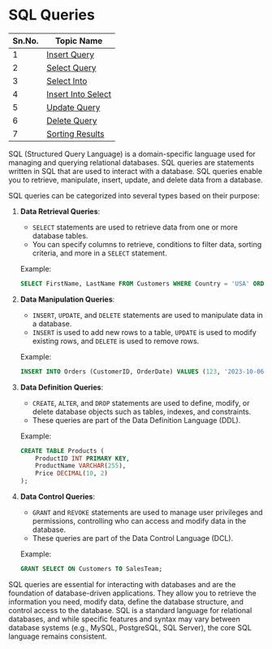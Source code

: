 # SQL Queries

| Sn.No. | Topic Name             |
|--------|------------------------|
| 1      | [Insert Query](InsertQuery.md)          |
| 2      | [Select Query](SelectQuery.md)          |
| 3      | [Select Into](SelectInto.md)            |
| 4      | [Insert Into Select](InsertIntoSelect.md)|
| 5      | [Update Query](UpdateQuery.md)          |
| 6      | [Delete Query](DeleteQuery.md)          |
| 7      | [Sorting Results](SortingResults.md)    |


SQL (Structured Query Language) is a domain-specific language used for managing and querying relational databases. SQL queries are statements written in SQL that are used to interact with a database. SQL queries enable you to retrieve, manipulate, insert, update, and delete data from a database.

SQL queries can be categorized into several types based on their purpose:

1. **Data Retrieval Queries**:
   - `SELECT` statements are used to retrieve data from one or more database tables.
   - You can specify columns to retrieve, conditions to filter data, sorting criteria, and more in a `SELECT` statement.

   Example:
   ```sql
   SELECT FirstName, LastName FROM Customers WHERE Country = 'USA' ORDER BY LastName;
   ```

2. **Data Manipulation Queries**:
   - `INSERT`, `UPDATE`, and `DELETE` statements are used to manipulate data in a database.
   - `INSERT` is used to add new rows to a table, `UPDATE` is used to modify existing rows, and `DELETE` is used to remove rows.

   Example:
   ```sql
   INSERT INTO Orders (CustomerID, OrderDate) VALUES (123, '2023-10-06');
   ```

3. **Data Definition Queries**:
   - `CREATE`, `ALTER`, and `DROP` statements are used to define, modify, or delete database objects such as tables, indexes, and constraints.
   - These queries are part of the Data Definition Language (DDL).

   Example:
   ```sql
   CREATE TABLE Products (
       ProductID INT PRIMARY KEY,
       ProductName VARCHAR(255),
       Price DECIMAL(10, 2)
   );
   ```

4. **Data Control Queries**:
   - `GRANT` and `REVOKE` statements are used to manage user privileges and permissions, controlling who can access and modify data in the database.
   - These queries are part of the Data Control Language (DCL).

   Example:
   ```sql
   GRANT SELECT ON Customers TO SalesTeam;
   ```

SQL queries are essential for interacting with databases and are the foundation of database-driven applications. They allow you to retrieve the information you need, modify data, define the database structure, and control access to the database. SQL is a standard language for relational databases, and while specific features and syntax may vary between database systems (e.g., MySQL, PostgreSQL, SQL Server), the core SQL language remains consistent.
